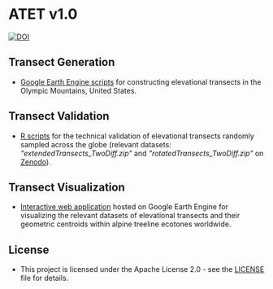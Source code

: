# **ATET v1.0**
[![DOI](https://img.shields.io/badge/DOI-10.5281%2Fzenodo.17428155-blue.svg)](https://doi.org/10.5281/zenodo.17428155)

## Transect Generation
* [Google Earth Engine scripts](https://github.com/Chenyang-Wei/Alpine-Treeline-Elevational-Transects/tree/main/Generation) for constructing elevational transects in the Olympic Mountains, United States.

## Transect Validation
* [R scripts](https://github.com/Chenyang-Wei/Alpine-Treeline-Elevational-Transects/tree/main/Technical_Validation) for the technical validation of elevational transects randomly sampled across the globe (relevant datasets: *"extendedTransects_TwoDiff.zip"* and *"rotatedTransects_TwoDiff.zip"* on [Zenodo](https://zenodo.org/records/10739392)).

## Transect Visualization
* [Interactive web application](https://ee-chenyangwei.projects.earthengine.app/view/alpine-treeline-elevational-transects) hosted on Google Earth Engine for visualizing the relevant datasets of elevational transects and their geometric centroids within alpine treeline ecotones worldwide.

## License
* This project is licensed under the Apache License 2.0 - see the [LICENSE](https://github.com/Chenyang-Wei/Alpine-Treeline-Elevational-Transects/blob/main/LICENSE) file for details.
